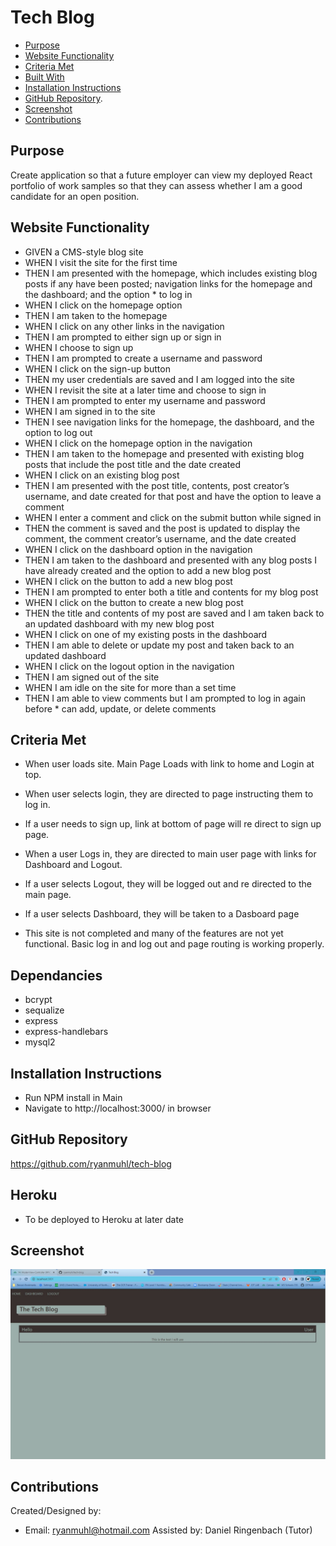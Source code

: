 # Tech Blog

- [Purpose](#purpose)
- [Website Functionality](#website-functionality)
- [Criteria Met](#criteria-met)
- [Built With](#built-with)
- [Installation Instructions](#installation-instructions)
- [GitHub Repository](#github-repository).
- [Screenshot](#screenshot)
- [Contributions](#contributions)


## Purpose
Create application so that a future employer can view my deployed React portfolio of work samples  so that they can assess whether I am a good candidate for an open position.

## Website Functionality
* GIVEN a CMS-style blog site
* WHEN I visit the site for the first time
* THEN I am presented with the homepage, which includes existing blog posts if any have been posted; navigation links for the homepage and the dashboard; and the option * to log in
* WHEN I click on the homepage option
* THEN I am taken to the homepage
* WHEN I click on any other links in the navigation
* THEN I am prompted to either sign up or sign in
* WHEN I choose to sign up
* THEN I am prompted to create a username and password
* WHEN I click on the sign-up button
* THEN my user credentials are saved and I am logged into the site
* WHEN I revisit the site at a later time and choose to sign in
* THEN I am prompted to enter my username and password
* WHEN I am signed in to the site
* THEN I see navigation links for the homepage, the dashboard, and the option to log out
* WHEN I click on the homepage option in the navigation
* THEN I am taken to the homepage and presented with existing blog posts that include the post title and the date created
* WHEN I click on an existing blog post
* THEN I am presented with the post title, contents, post creator’s username, and date created for that post and have the option to leave a comment
* WHEN I enter a comment and click on the submit button while signed in
* THEN the comment is saved and the post is updated to display the comment, the comment creator’s username, and the date created
* WHEN I click on the dashboard option in the navigation
* THEN I am taken to the dashboard and presented with any blog posts I have already created and the option to add a new blog post
* WHEN I click on the button to add a new blog post
* THEN I am prompted to enter both a title and contents for my blog post
* WHEN I click on the button to create a new blog post
* THEN the title and contents of my post are saved and I am taken back to an updated dashboard with my new blog post
* WHEN I click on one of my existing posts in the dashboard
* THEN I am able to delete or update my post and taken back to an updated dashboard
* WHEN I click on the logout option in the navigation
* THEN I am signed out of the site
* WHEN I am idle on the site for more than a set time
* THEN I am able to view comments but I am prompted to log in again before * can add, update, or delete comments

## Criteria Met
* When user loads site.  Main Page Loads with link to home and Login at top.
* When user selects login,  they are directed to page instructing them to log in.  
* If a user needs to sign up,  link at bottom of page will re direct to sign up page.
* When a user Logs in,  they are directed to main user page with links for Dashboard and Logout.
* If a user selects Logout,  they will be logged out and re directed to the main page.
* If a user selects Dashboard,  they will be taken to a Dasboard page 

* This site is not completed and many of the features are not yet functional.  Basic log in and log out and page routing is working properly.

## Dependancies 
* bcrypt
* sequalize
* express
* express-handlebars
* mysql2

## Installation Instructions
* Run NPM install in Main
* Navigate to http://localhost:3000/ in browser

## GitHub Repository
https://github.com/ryanmuhl/tech-blog

## Heroku
* To be deployed to Heroku at later date

## Screenshot
![Challenge Screenshot](https://github.com/ryanmuhl/tech-blog/blob/main/public/images/Screenshot.png.jpg)

## Contributions
Created/Designed by:
* Email: ryanmuhl@hotmail.com
Assisted by: Daniel Ringenbach (Tutor)